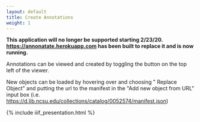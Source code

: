 ```yaml
---
layout: default
title: Create Annotations
weight: 1
---
```


**This application will no longer be supported starting 2/23/20. https://annonatate.herokuapp.com has been built to replace it and is now running.**

Annotations can be viewed and created by toggling the <i class="fa fa-comments" aria-hidden="true"></i> button on the top left of the viewer.

New objects can be loaded by hovering over <i class="fa fa-th-large fa-lg fa-fw"></i> and choosing "<i class="fas fa-sync-alt"></i> Replace Object" and putting the url to the manifest in the "Add new object from URL" input box (i.e. https://d.lib.ncsu.edu/collections/catalog/0052574/manifest.json)


{% include iiif_presentation.html %}
